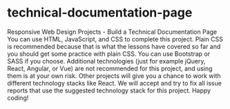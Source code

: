 # technical-documentation-page
Responsive Web Design Projects - Build a Technical Documentation Page
You can use HTML, JavaScript, and CSS to complete this project. Plain CSS is recommended because that is what the lessons have covered so far and you should get 
some practice with plain CSS. You can use Bootstrap or SASS if you choose. Additional technologies (just for example jQuery, React, Angular, or Vue) are not 
recommended for this project, and using them is at your own risk. Other projects will give you a chance to work with different technology stacks like React. 
We will accept and try to fix all issue reports that use the suggested technology stack for this project. Happy coding!
